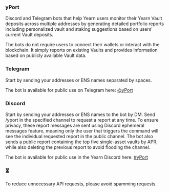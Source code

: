 ### yPort
Discord and Telegram bots that help Yearn users monitor their Yearn Vault deposits across multiple addresses by generating detailed portfolio reports including personalized vault and staking suggestions based on users' current Vault deposits.

The bots do not require users to connect their wallets or interact with the blockchain. It simply reports on existing Vaults and provides information based on publicly available Vault data.

### Telegram
Start by sending your addresses or ENS names separated by spaces.

The bot is available for public use on Telegram here: [@yPort](https://t.me/yPortBot)
### Discord
Start by sending your addresses or ENS names to the bot by DM. Send /yport in the specified channel to request a report at any time. To ensure privacy, these report messages are sent using Discord ephemeral messages feature, meaning only the user that triggers the command will see the individual requested report in the public channel. The bot also sends a public report containing the top five single-asset vaults by APR, while also deleting the previous report to avoid flooding the channel. 

The bot is available for public use in the Yearn Discord here: [#yPort](https://discord.com/channels/734804446353031319/1279431421760507976)
### ⏳
To reduce unnecessary API requests, please avoid spamming requests.
